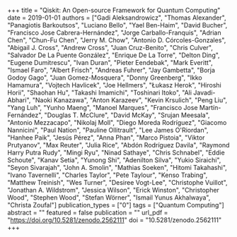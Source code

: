+++
title = "Qiskit: An Open-source Framework for Quantum Computing"
date = 2019-01-01
authors = ["Gadi Aleksandrowicz", "Thomas Alexander", "Panagiotis Barkoutsos", "Luciano Bello", "Yael Ben-Haim", "David Bucher", "Francisco Jose Cabrera-Hernández", "Jorge Carballo-Franquis", "Adrian Chen", "Chun-Fu Chen", "Jerry M. Chow", "Antonio D. Córcoles-Gonzales", "Abigail J. Cross", "Andrew Cross", "Juan Cruz-Benito", "Chris Culver", "Salvador De La Puente González", "Enrique De La Torre", "Delton Ding", "Eugene Dumitrescu", "Ivan Duran", "Pieter Eendebak", "Mark Everitt", "Ismael Faro", "Albert Frisch", "Andreas Fuhrer", "Jay Gambetta", "Borja Godoy Gago", "Juan Gomez-Mosquera", "Donny Greenberg", "Ikko Hamamura", "Vojtech Havlicek", "Joe Hellmers", "Łukasz Herok", "Hiroshi Horii", "Shaohan Hu", "Takashi Imamichi", "Toshinari Itoko", "Ali Javadi-Abhari", "Naoki Kanazawa", "Anton Karazeev", "Kevin Krsulich", "Peng Liu", "Yang Luh", "Yunho Maeng", "Manoel Marques", "Francisco Jose Martín-Fernández", "Douglas T. McClure", "David McKay", "Srujan Meesala", "Antonio Mezzacapo", "Nikolaj Moll", "Diego Moreda Rodríguez", "Giacomo Nannicini", "Paul Nation", "Pauline Ollitrault", "Lee James O'Riordan", "Hanhee Paik", "Jesús Pérez", "Anna Phan", "Marco Pistoia", "Viktor Prutyanov", "Max Reuter", "Julia Rice", "Abdón Rodríguez Davila", "Raymond Harry Putra Rudy", "Mingi Ryu", "Ninad Sathaye", "Chris Schnabel", "Eddie Schoute", "Kanav Setia", "Yunong Shi", "Adenilton Silva", "Yukio Siraichi", "Seyon Sivarajah", "John A. Smolin", "Mathias Soeken", "Hitomi Takahashi", "Ivano Tavernelli", "Charles Taylor", "Pete Taylour", "Kenso Trabing", "Matthew Treinish", "Wes Turner", "Desiree Vogt-Lee", "Christophe Vuillot", "Jonathan A. Wildstrom", "Jessica Wilson", "Erick Winston", "Christopher Wood", "Stephen Wood", "Stefan Wörner", "Ismail Yunus Akhalwaya", "Christa Zoufal"]
publication_types = ["0"]
tags = ["Quantum Computing"]
abstract = ""
featured = false
publication = ""
url_pdf = "https://doi.org/10.5281/zenodo.2562111"
doi = "10.5281/zenodo.2562111"
+++
